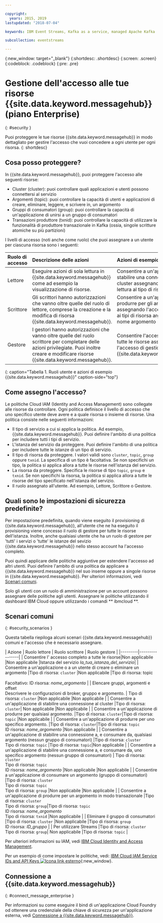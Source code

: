 ```yaml
---

copyright:
  years: 2015, 2019
lastupdated: "2018-07-04"

keywords: IBM Event Streams, Kafka as a service, managed Apache Kafka

subcollection: eventstreams

---
```


{:new_window: target="_blank"}
{:shortdesc: .shortdesc}
{:screen: .screen}
{:codeblock: .codeblock}
{:pre: .pre}

# Gestione dell'accesso alle tue risorse {{site.data.keyword.messagehub}} (piano Enterprise)
{: #security }

Puoi proteggere le tue risorse {{site.data.keyword.messagehub}} in modo dettagliato per gestire l'accesso che vuoi concedere a ogni utente per ogni risorsa.
{: shortdesc}

## Cosa posso proteggere?

In {{site.data.keyword.messagehub}}, puoi proteggere l'accesso alle seguenti risorse:
* Cluster (cluster): puoi controllare quali applicazioni e utenti possono connettersi al servizio
* Argomenti (topic): puoi controllare la capacità di utenti e applicazioni di creare, eliminare, leggere, e scrivere in, un argomento 
* Gruppi di consumatori (group): puoi controllare la capacità di un'applicazione di unirsi a un gruppo di consumatori 
* Transazioni produttore (txnid): puoi controllare la capacità di utilizzare la funzionalità di produttore transazionale in Kafka (ossia, singole scritture atomiche su più partizioni)

I livelli di accesso (noti anche come ruolo) che puoi assegnare a un utente per ciascuna risorsa sono i seguenti:

| Ruolo di accesso | Descrizione delle azioni | Azioni di esempio |
|:-----------------|:-----------------|:-----------------|
|  Lettore | Eseguire azioni di sola lettura in {{site.data.keyword.messagehub}} come ad esempio la visualizzazione di risorse. | Consentire a un'applicazione di stabilire una connessione a un cluster assegnando l'accesso in lettura al tipo di risorsa cluster |
| Scrittore | Gli scrittori hanno autorizzazioni che vanno oltre quelle del ruolo di lettore, comprese la creazione e la modifica di risorsa {{site.data.keyword.messagehub}}. | Consentire a un'applicazione di produrre per gli argomenti assegnando l'accesso in scrittura ai tipi di risorsa argomento e nome argomento|
| Gestore | I gestori hanno autorizzazioni che vanno oltre quelle del ruolo scrittore per completare delle azioni privilegiate. Puoi inoltre creare e modificare risorse {{site.data.keyword.messagehub}}. | Consentire l'accesso completo a tutte le risorse assegnando l'accesso di gestione all'istanza {{site.data.keyword.messagehub}}|
{: caption="Tabella 1. Ruoli utente e azioni di esempio {{site.data.keyword.messagehub}}" caption-side="top"}

<!-- comment from Charlie and my reply 
CM: need to confirm if hierarchical e.g. write includes read - and doc. 
KR: I think they do inherit the lower level access https://console.bluemix.net/docs/iam/users_roles.html#iamusermanrol 
-->


## Come assegno l'accesso?

Le politiche Cloud IAM (Identity and Access Management) sono collegate alle risorse da controllare. Ogni politica definisce il livello di accesso che uno specifico utente deve avere e a quale risorsa o insieme di risorse. Una politica consiste nelle seguenti informazioni: 
* Il tipo di servizio a cui si applica la politica. Ad esempio, {{site.data.keyword.messagehub}}. Puoi definire l'ambito di una politica per includere tutti i tipi di servizio. 
* L'istanza del servizio da proteggere. Puoi definire l'ambito di una politica per includere tutte le istanze di un tipo di servizio. 
* Il tipo di risorsa da proteggere. I valori validi sono <code>cluster</code>, <code>topic</code>, <code>group</code> oppure <code>txnid</code>. La specifica di un tipo è facoltativa. Se non specifichi un tipo, la politica si applica allora a tutte le risorse nell'istanza del servizio. 
* La risorsa da proteggere. Specifica le risorse di tipo <code>topic</code>, <code>group</code> e <code>txnid</code>. Se non specifichi la risorsa, la politica si applica allora a tutte le risorse del tipo specificato nell'istanza del servizio. 
* Il ruolo assegnato all'utente. Ad esempio, Lettore, Scrittore o Gestore. 

## Quali sono le impostazioni di sicurezza predefinite?

Per impostazione predefinita, quando viene eseguito il provisioning di {{site.data.keyword.messagehub}}, all'utente che ne ha eseguito il provisioning viene concesso il ruolo di gestore per tutte le risorse dell'istanza. Inoltre, anche qualsiasi utente che ha un ruolo di gestore per 'tutti' i servizi o 'tutte' le istanze del sevizio {{site.data.keyword.messagehub}} nello stesso account ha l'accesso completo. 

Puoi quindi applicare delle politiche aggiuntive per estendere l'accesso ad altri utenti. Puoi definire l'ambito di una politica da applicare a {{site.data.keyword.messagehub}} nel suo inseme oppure a singole risorse in {{site.data.keyword.messagehub}}. Per ulteriori informazioni, vedi [Scenari comuni](#security_scenarios).

Solo gli utenti con un ruolo di amministrazione per un account possono assegnare delle politiche agli utenti. Assegnare le politiche utilizzando il dashboard IBM Cloud oppure utilizzando i comandi ** ibmcloud **. 
<!--
For example steps for {{site.data.keyword.messagehub}}, see [Examples](#security_examples).
-->


## Scenari comuni
{: #security_scenarios }

Questa tabella riepiloga alcuni scenari {{site.data.keyword.messagehub}} comuni e l'accesso che è necessario assegnare.

| Azione | Ruolo lettore | Ruolo scrittore | Ruolo gestore |
|---------|----------------|
| Consentire l' accesso completo a tutte le risorse|Non applicabile   |Non applicabile  |Istanza del servizio <var class="keyword varname">la_tua_istanza_del_servizio</var>|
| Consentire a un'applicazione o a un utente di creare o eliminare un argomento |Tipo di risorsa: <code>cluster</code>   |Non applicabile  |Tipo di risorsa: topic <br/><br/>Facoltativo: ID risorsa: <var class="keyword varname">nome_argomento</var> |
| Elencare gruppi, argomenti e offset <br/> Descrivere le configurazioni di broker, gruppo e argomento. | Tipo di risorsa: <code>cluster</code>      |Non applicabile  |Non applicabile      |
| Consentire a un'applicazione di stabilire una connessione al cluster  |Tipo di risorsa: <code>cluster</code>| Non applicabile     |Non applicabile      |
| Consentire a un'applicazione di produrre per qualsiasi argomento.  |Tipo di risorsa: <code>cluster</code>|Tipo di risorsa: <code>topic</code> |Non applicabile     |
| Consentire a un'applicazione di produrre per uno specifico argomento.  |Tipo di risorsa: <code>cluster</code>|Tipo di risorsa: <code>topic</code><br/>ID risorsa: <var class="keyword varname">nome_argomento</var>      |Non applicabile     |
| Consentire a un'applicazione di stabilire una connessione a, e consumare da, qualsiasi argomento (nessun gruppo di consumatori)  |Tipo di risorsa: <code>cluster</code> <br/>Tipo di risorsa: <code>topic</code> |Tipo di risorsa: <code>topic</code>|Non applicabile     |
| Consentire a un'applicazione di stabilire una connessione a, e consumare da, uno specifico argomento (nessun gruppo di consumatori)  | Tipo di risorsa: <code>cluster</code> <br/>Tipo di risorsa: <code>topic</code><br/>ID risorsa: <var class="keyword varname">nome_argomento</var> |Non applicabile     |Non applicabile     |
| Consentire a un'applicazione di consumare un argomento (gruppo di consumatori)  |Tipo di risorsa: <code>cluster</code> <br/>Tipo di risorsa: <code>topic</code><br/> Tipo di risorsa: <code>group</code> |Non applicabile      |Non applicabile     |
| Consentire a un'applicazione di produrre per un argomento in modo transazionale  |Tipo di risorsa: <code>cluster</code> <br/> Tipo di risorsa: <code>group</code>|Tipo di risorsa: <code>topic</code> <br/>ID risorsa: <var class="keyword varname">nome_argomento</var> <br/>Tipo di risorsa: <code>txnid</code> |Non applicabile     |
| Eliminare il gruppo di consumatori |Tipo di risorsa: <code>cluster</code> |Non applicabile  |Tipo di risorsa: <code>group</code> <br/>ID risorsa: <var class="keyword varname">ID_gruppo</var>      |
| Per utilizzare Streams |Tipo di risorsa: <code>cluster</code></br>Tipo di risorsa: <code>group</code>| Non applicabile  |Tipo di risorsa: <code>topic</code>    |

Per ulteriori informazioni su IAM, vedi
[IBM Cloud Identity and Access Management](/docs/iam?topic=iam-iamoverview#iamoverview).

Per un esempio di come impostare le politiche, vedi:
[IBM Cloud IAM Service IDs and API Keys ![Icona link esterno](../../icons/launch-glyph.svg "Icona link esterno")](https://www.ibm.com/blogs/bluemix/2017/10/introducing-ibm-cloud-iam-service-ids-api-keys/){:new_window}.


## Connessione a {{site.data.keyword.messagehub}}
{: #connect_message_enterprise }

Per informazioni su come eseguire il bind di un'applicazione Cloud Foundry od ottenere una credenziale della chiave di sicurezza per un'applicazione esterna, vedi
[Connessione a {{site.data.keyword.messagehub}}](/docs/services/EventStreams?topic=eventstreams-connecting).

<!-- 28/06/18 - Karen: draft info only

## Examples
{: #security_examples }

I want to give a user access to create or delete a topic:

1. From the IBM Cloud dashboard, go to the **Manage** tab &gt; **Security** &gt; **Identity and Access**, and then select **Users**.
2. Click **Invite users**.
3. Specify the email address of the user that you want to invite.
4. In the **Access** section, expand the **Services** option.
5. Choose to assign access to a **Resource**.
6. In the **Services** section, select **{{site.data.keyword.messagehub}}**
7. In the **Region** section, make your selection.
8. In the **Service instance** section, locate your instance and select it.
9. In the **Resource type** section, enter **cluster**.
10. In the **Select roles** section, check the **Reader** box.
11. In the **Resource type** section, enter **topic**.
12. In the **Select roles** section, check the **Manager** box.
13. Click **Invite users**.

-->















